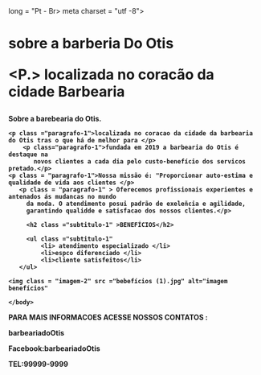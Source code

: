 <type- html>
<html> long = "Pt - Br>
<head >
meta charset = "utf -8">
<title> barearia  </title>
<link rel=stylesheet" hvef= "style.css"
<head>
<body>
<H1> sobre a barberia Do Otis

  
<P.> localizada no coracão da cidade
<strong> Barbearia      <strong>
<!DOCTYPE html>
<html lang="pt-br"
</head>
    <meta charset+"UTF"-8">
    
    
</head>
</body>
    </h1> Sobre a barebearia do Otis.</h1.>

    <p class ="paragrafo-1">localizada no coracao da cidade da barbearia do Otis tras o que há de melhor para </p>
        <p class="paragrafo-1">fundada em 2019 a barbearia do Otis é destaque na 
           novos clientes a cada dia pelo custo-benefício dos servicos pretado.</p>
    <p class = "paragrafo-1">Nossa missão é: "Proporcionar auto-estima e qualidade de vida aos clientes </p>
       <p class = "paragrafo-1" > Oferecemos profissionais experientes e antenados ás mudancas no mundo 
         da moda. O atendimento posui padrão de exeleñcia e agilidade,
         garantindo qualidde e satisfacao dos nossos clientes.</p>

         <h2 class ="subtitulo-1" >BENEFÍCIOS</h2>

         <ul class ="subtitulo-1"
             <li> atendimento especializado </li>
             <li>espco diferenciado </li>
             <li>cliente satisfeitos</li>
       </ul>

    <img class = "imagem-2" src ="bebefícios (1).jpg" alt="imagem benefícios"

    </body>

</footer>

<p>PARA MAIS INFORMACOES ACESSE NOSSOS CONTATOS : </p>
<p>barbeariadoOtis </p>
<p>Facebook:barbeariadoOtis
<p>TEL:99999-9999 </p>


</footer> 

</body>
